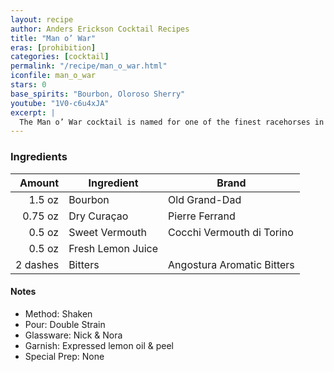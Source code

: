 ```yaml
---
layout: recipe
author: Anders Erickson Cocktail Recipes
title: "Man o’ War"
eras: [prohibition]
categories: [cocktail]
permalink: "/recipe/man_o_war.html"
iconfile: man_o_war
stars: 0
base_spirits: "Bourbon, Oloroso Sherry"
youtube: "1V0-c6u4xJA"
excerpt: |
  The Man o’ War cocktail is named for one of the finest racehorses in history. This citrusy bourbon drink is a winner.
---
```


### Ingredients

|   Amount | Ingredient        | Brand                      |
| -------: | ----------------- | -------------------------- |
|   1.5 oz | Bourbon           | Old Grand-Dad              |
|  0.75 oz | Dry Curaçao       | Pierre Ferrand             |
|   0.5 oz | Sweet Vermouth    | Cocchi Vermouth di Torino  |
|   0.5 oz | Fresh Lemon Juice |
| 2 dashes | Bitters           | Angostura Aromatic Bitters |

#### Notes

- Method: Shaken
- Pour: Double Strain
- Glassware: Nick & Nora
- Garnish: Expressed lemon oil & peel
- Special Prep: None
